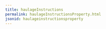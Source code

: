 ```yaml
---
title: haulageInstructions
permalink: haulageInstructionsProperty.html
jsonid: haulageinstructionsproperty
---
```

